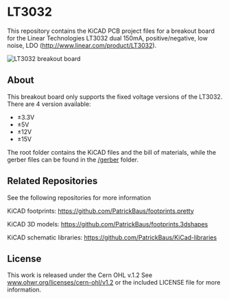 LT3032
===================

This repository contains the KiCAD PCB project files for a breakout board for the Linear Technologies LT3032 dual 150mA,
positive/negative, low noise, LDO (http://www.linear.com/product/LT3032).

![LT3032 breakout board](https://github.com/PatrickBaus/LT3032_breakout/images/LT3032-breakout.png)

About
-----
This breakout board only supports the fixed voltage versions of the LT3032. There are 4 version available:
 * ±3.3V
 * ±5V
 * ±12V
 * ±15V

The root folder contains the KiCAD files and the bill of materials, while the gerber files can be found in the [/gerber](gerber/) folder.

Related Repositories
-------------

See the following repositories for more information

KiCAD footprints: https://github.com/PatrickBaus/footprints.pretty

KiCAD 3D models: https://github.com/PatrickBaus/footprints.3dshapes

KiCAD schematic libraries: https://github.com/PatrickBaus/KiCad-libraries

License
-------

This work is released under the Cern OHL v.1.2
See www.ohwr.org/licenses/cern-ohl/v1.2 or the included LICENSE file for more information.
